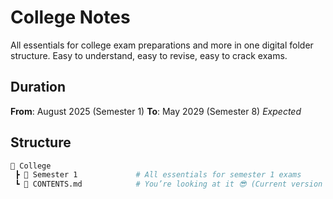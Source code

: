 # College Notes
All essentials for college exam preparations and more in one digital folder structure. Easy to understand, easy to revise, easy to crack exams.

## Duration
**From**: August 2025 (Semester 1)
**To**: May 2029 (Semester 8) *Expected*

## Structure
```bash
📂 College
 ┣ 📂 Semester 1             # All essentials for semester 1 exams
 ┗ 📄 CONTENTS.md            # You’re looking at it 😎 (Current version details)
```